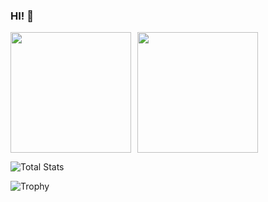 ### HI! 👋

<div style="display: flex; gap: 10px;">
  <img height=193 src="https://github-readme-stats.vercel.app/api?username=TOR968&show_icons=true&theme=radical" />
  <img height=193 src="https://github-readme-stats.vercel.app/api/top-langs?username=TOR968&layout=compact&langs_count=8&card_width=320&theme=radical" />
</div>

![Total Stats](https://github-readme-streak-stats.herokuapp.com/?user=TOR968&theme=radical)


![Trophy](https://github-profile-trophy.vercel.app/?username=TOR968&theme=radical&rank=SSS,SS,S,AAA,AA,A,B,C)